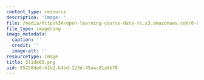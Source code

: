 ```yaml
---
content_type: resource
description: 'Image: '
file: /media/https%3A/open-learning-course-data-rc.s3.amazonaws.com/6-004-computation-structures-spring-2017/85258de6b1b2b4bd123d45aac81a9b78_Slide03.png
file_type: image/png
image_metadata:
  caption: ''
  credit: ''
  image-alt: ''
resourcetype: Image
title: Slide03.png
uid: 85258de6-b1b2-b4bd-123d-45aac81a9b78
---
```

